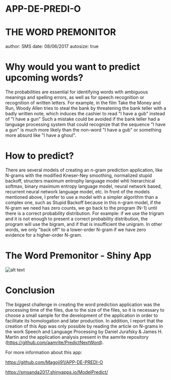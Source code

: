 # APP-DE-PREDI-O

THE WORD PREMONITOR     
========================================================
author: SMS
date: 08/06/2017
autosize: true

Why would you want to predict upcoming words?
========================================================

The probabilities are essential for identifying words with ambiguous meanings and spelling errors, as well as for speech recognition or recognition of written letters. For example, in the film Take the Money and Run, Woody Allen tries to steal the bank by threatening the bank teller with a badly written note, which induces the cashier to read "I have a gub" instead of "I have a gun" Such a mistake could be avoided if the bank teller had a language processing system that could recognize that the sequence "I have a gun" is much more likely than the non-word "I have a gub" or something more absurd like "I have a ghoul".

How to predict?
========================================================
There are several models of creating an n-gram prediction application, like N-grams with the modified Kneser-Ney smoothing, normalized stupid backoff, structers maximum entrophy language model whti hierarchical softmax, binary maximum entropy language model, neural network based, recurrent neural network language model, etc. In front of the models mentioned above, I prefer to use a model with a simpler algorithm than a complex one, such as Stupid Backoff because in this n-gram model, if the N-gram we need has zero counts, we go back to the program (N-1) until there is a correct probability distribution. For example: if we use the trigram and it is not enough to present a correct probability distribution, the program will use the bigram, and if that is insufficient the unigram. In other words, we only "back off" to a lower-order N-gram if we have zero evidence for a higher-order N-gram.

The Word Premonitor - Shiny App
========================================================
![alt text](shiny.png)

Conclusion
========================================================
The biggest challenge in creating the word prediction application was the processing time of the files, due to the size of the files, so it is necessary to choose a small sample for the development of the application in order to facilitate its homologation and later production. In addition, I report that the creation of this App was only possible by reading the article on N-grams in the work Speech and Language Processing by Daniel Jurafsky & James H. Martin and the application analysis present in the aamrite repository (https://github.com/aamrite/PredictNextWord).

For more information about this app: 

https://github.com/Magoji91/APP-DE-PREDI-O

https://smsanda2017.shinyapps.io/ModelPredict/
